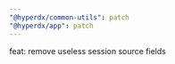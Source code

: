 ```yaml
---
"@hyperdx/common-utils": patch
"@hyperdx/app": patch
---
```


feat: remove useless session source fields
